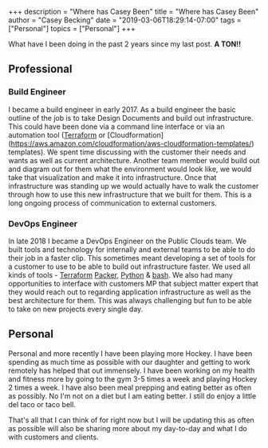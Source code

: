 +++
description = "Where has Casey Been"
title = "Where has Casey Been"
author = "Casey Becking"
date = "2019-03-06T18:29:14-07:00"
tags = ["Personal"]
topics = ["Personal"]
+++

What have I been doing in the past 2 years since my last post. **A TON!!**

## Professional

### Build Engineer
I became a build engineer in early 2017. As a build engineer the basic outline of the job is to take Design Documents and build out infrastructure. This could have been done via a command line interface or via an automation tool ([Terraform](https://www.terraform.io) or [Cloudformation] (https://aws.amazon.com/cloudformation/aws-cloudformation-templates/) templates). We spent time discussing with the customer their needs and wants as well as current architecture. Another team member would build out and diagram out for them what the environment would look like, we would take that visualization and make it into infrastructure. Once that infrastructure was standing up we would actually have to walk the customer through how to use this new infrastructure that we built for them. This is a long ongoing process of communication to external customers.
### DevOps Engineer
In late 2018 I became a DevOps Engineer on the Public Clouds team. We built tools and technology for internally and external teams to be able to do their job in a faster clip. This sometimes meant developing a set of tools for a customer to use to be able to build out infrastructure faster. We used all kinds of tools - [Terraform](https://www.terraform.io) [Packer](https://www.packer.io), [Python](https://www.python.org/) & [bash](https://www.gnu.org/software/bash/). We also had many opportunities to interface with customers MP that subject matter expert that they would reach out to regarding application infrastructure as well as the best architecture for them. This was always challenging but fun to be able to take on new projects every single day.

## Personal
Personal and more recently I have been playing more Hockey. I have been spending as much time as possible with our daughter and getting to work remotely has helped that out immensely. I have been working on my health and fitness more by going to the gym 3-5 times a week and playing Hockey 2 times a week. I have also been meal prepping and eating better as often as possibly. No I'm not on a diet but I am eating better. I still do enjoy a little del taco or taco bell.

That's all that I can think of for right now but I will be updating this as often as possible will also be sharing more about my day-to-day and what I do with customers and clients.